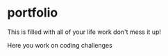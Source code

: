 # portfolio
This is filled with all of your life work don't mess it up!

Here you work on coding challenges 
